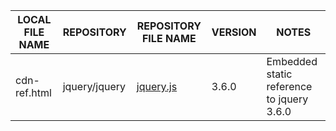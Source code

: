 |LOCAL FILE NAME|REPOSITORY|REPOSITORY  FILE NAME|VERSION|NOTES|
----------------|----------|---------------------|-------|-----|
cdn-ref.html|jquery/jquery|[jquery.js](https://github.com/jquery/jquery/blob/3.6.0/jquery.js)|3.6.0|Embedded static reference to jquery 3.6.0
